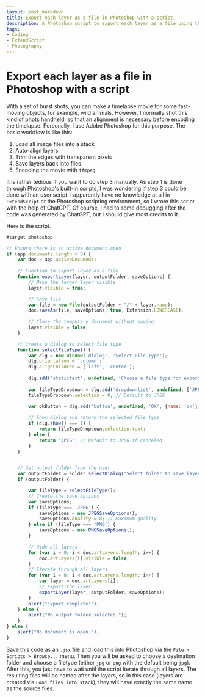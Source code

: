 ```yaml
---
layout: post_markdown
title: Export each layer as a file in Photoshop with a script
description: A Photoshop script to export each layer as a file using the the layer name as the filename.
tags:
- Coding
- ExtendScript
- Photography
---
```

# Export each layer as a file in Photoshop with a script

With a set of burst shots, you can make a timelapse movie for some fast-moving
objects, for example, wild animals. However, I normally shot this kind of phots
handheld, so that an alignment is necessary before encoding the timelapse.
Personally, I use Adobe Photoshop for this purpose. The basic workflow is like
this:

1. Load all image files into a stack
2. Auto-align layers
3. Trim the edges with transparent pixels
4. Save layers back into files
5. Encoding the movie with `ffmpeg`

It is rather tedious if you want to do step 3 manually. As step 1 is done
through Photoshop's built-in scripts, I was wondering if step 3 could be done
with an user script. I apparently have no knowledge at all in `ExtendScript` or
the Photoshop scripting environment, so I wrote this script with the help of
ChatGPT. Of course, I had to some debugging after the code was generated by
ChatGPT, but I should give most credits to it.

Here is the script.

```js
#target photoshop

// Ensure there is an active document open
if (app.documents.length > 0) {
    var doc = app.activeDocument;
    
    // Function to export layer as a file
    function exportLayer(layer, outputFolder, saveOptions) {
        // Make the target layer visible
        layer.visible = true;

        // Save file
        var file = new File(outputFolder + "/" + layer.name);
        doc.saveAs(file, saveOptions, true, Extension.LOWERCASE);
        
        // Close the temporary document without saving
        layer.visible = false;
    }

    // Create a dialog to select file type
    function selectFileType() {
        var dlg = new Window('dialog', 'Select File Type');
        dlg.orientation = 'column';
        dlg.alignChildren = ['left', 'center'];
        
        dlg.add('statictext', undefined, 'Choose a file type for export:');
        
        var fileTypeDropdown = dlg.add('dropdownlist', undefined, ['JPEG', 'PNG']);
        fileTypeDropdown.selection = 0; // Default to JPEG

        var okButton = dlg.add('button', undefined, 'OK', {name: 'ok'});
        
        // Show dialog and return the selected file type
        if (dlg.show() === 1) {
            return fileTypeDropdown.selection.text;
        } else {
            return 'JPEG'; // Default to JPEG if canceled
        }
    }


    // Get output folder from the user
    var outputFolder = Folder.selectDialog("Select folder to save layers");
    if (outputFolder) {

        var fileType = selectFileType();
        // Create the save options 
        var saveOptions;
        if (fileType === 'JPEG') {
            saveOptions = new JPEGSaveOptions();
            saveOptions.quality = 8; // Maximum quality
        } else if (fileType === 'PNG') {
            saveOptions = new PNGSaveOptions();
        }

        // Hide all layers
        for (var i = 0; i < doc.artLayers.length; i++) {
            doc.artLayers[i].visible = false;
        }
        // Iterate through all layers
        for (var i = 0; i < doc.artLayers.length; i++) {
            var layer = doc.artLayers[i];
            // Export the layer 
            exportLayer(layer, outputFolder, saveOptions);
        }
        alert("Export complete!");
    } else {
        alert("No output folder selected.");
    }
} else {
    alert("No document is open.");
}
```

Save this code as an `.jsx` file and load this into Photoshop via the
`File > Scripts > Browse...` menu. Then you will be asked to choose a
destination folder and choose a filetype (either `jpg` or `png` with the default
being `jpg`). After this, you just have to wait until the script iterate through
all layers. The resulting files will be named after the layers, so in this case
(layers are created via `Load files into stack`), they will have exactly the
same name as the source files.